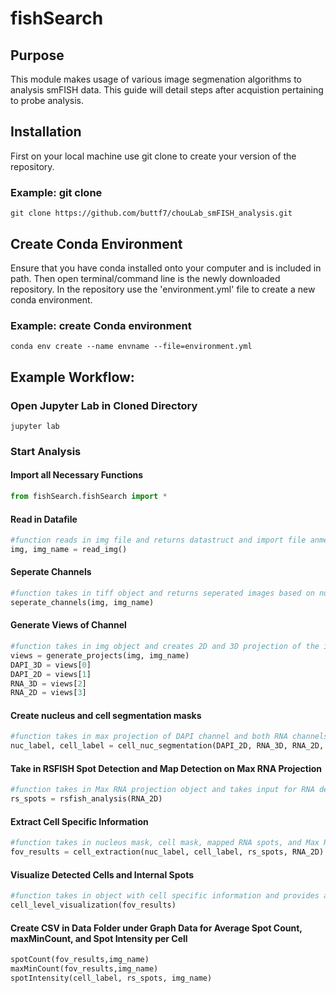 # fishSearch
## Purpose 
This module makes usage of various image segmenation algorithms to analysis smFISH data. This guide will detail steps after acquistion pertaining to probe analysis. 

## Installation 
First on your local machine use git clone to create your version of the repository. 

### Example: git clone
```
git clone https://github.com/buttf7/chouLab_smFISH_analysis.git
```

## Create Conda Environment
Ensure that you have conda installed onto your computer and is included in path. Then open terminal/command line is the newly downloaded repository. In the repository use the 'environment.yml' file to create a new conda environment.

### Example: create Conda environment
```
conda env create --name envname --file=environment.yml
```

## Example Workflow:

### Open Jupyter Lab in Cloned Directory
```
jupyter lab
```

### Start Analysis
#### Import all Necessary Functions
``` python
from fishSearch.fishSearch import *
```

#### Read in Datafile
``` python
#function reads in img file and returns datastruct and import file anme
img, img_name = read_img()
```

#### Seperate Channels
``` python
#function takes in tiff object and returns seperated images based on number of channels
seperate_channels(img, img_name)
```

#### Generate Views of Channel
``` python
#function takes in img object and creates 2D and 3D projection of the image stack
views = generate_projects(img, img_name)
DAPI_3D = views[0]
DAPI_2D = views[1]
RNA_3D = views[2]
RNA_2D = views[3]
```

#### Create nucleus and cell segmentation masks
``` python
#function takes in max projection of DAPI channel and both RNA channels - diameter and threshold are last two variables respectively
nuc_label, cell_label = cell_nuc_segmentation(DAPI_2D, RNA_3D, RNA_2D, 100, 40)
```

#### Take in RSFISH Spot Detection and Map Detection on Max RNA Projection
``` python
#function takes in Max RNA projection object and takes input for RNA detection for RSFISH. Returns object for mapped RNA
rs_spots = rsfish_analysis(RNA_2D)
```

#### Extract Cell Specific Information 
``` python
#function takes in nucleus mask, cell mask, mapped RNA spots, and Max RNA Projection. Returns object that contains cell specific information. 
fov_results = cell_extraction(nuc_label, cell_label, rs_spots, RNA_2D)
```

#### Visualize Detected Cells and Internal Spots
``` python
#function takes in object with cell specific information and provides all detected cells and mapped spots
cell_level_visualization(fov_results)
```

#### Create CSV in Data Folder under Graph Data for Average Spot Count, maxMinCount, and Spot Intensity per Cell
``` python
spotCount(fov_results,img_name)
maxMinCount(fov_results,img_name)
spotIntensity(cell_label, rs_spots, img_name)
```
